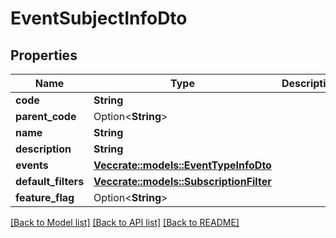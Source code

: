 # EventSubjectInfoDto

## Properties

Name | Type | Description | Notes
------------ | ------------- | ------------- | -------------
**code** | **String** |  | 
**parent_code** | Option<**String**> |  | [optional]
**name** | **String** |  | 
**description** | **String** |  | 
**events** | [**Vec<crate::models::EventTypeInfoDto>**](EventTypeInfoDTO.md) |  | 
**default_filters** | [**Vec<crate::models::SubscriptionFilter>**](SubscriptionFilter.md) |  | 
**feature_flag** | Option<**String**> |  | [optional]

[[Back to Model list]](../README.md#documentation-for-models) [[Back to API list]](../README.md#documentation-for-api-endpoints) [[Back to README]](../README.md)


